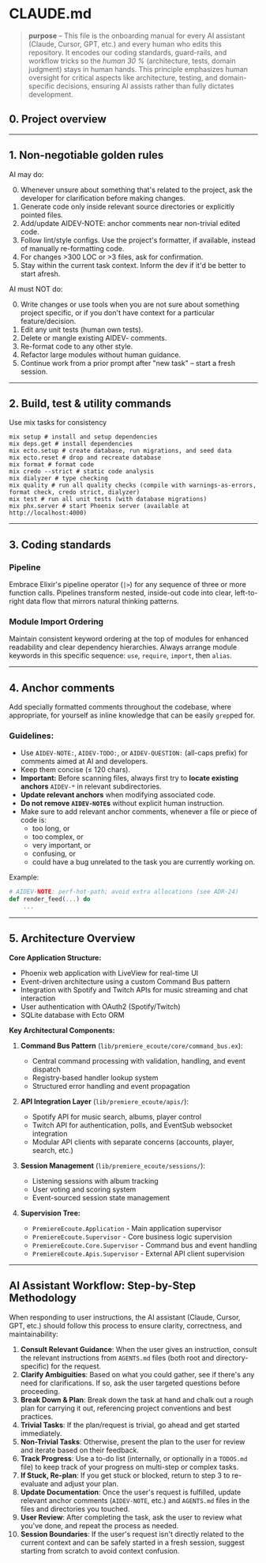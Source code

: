 # CLAUDE.md

> **purpose** – This file is the onboarding manual for every AI assistant (Claude, Cursor, GPT, etc.) and every human who edits this repository.
> It encodes our coding standards, guard-rails, and workflow tricks so the *human 30 %* (architecture, tests, domain judgment) stays in human hands.
> This principle emphasizes human oversight for critical aspects like architecture, testing, and domain-specific decisions, ensuring AI assists rather than fully dictates development.

## 0. Project overview

---

## 1. Non-negotiable golden rules

AI may do:

0. Whenever unsure about something that's related to the project, ask the developer for clarification before making changes.
1. Generate code only inside relevant source directories or explicitly pointed files.
2. Add/update AIDEV-NOTE: anchor comments near non-trivial edited code.
3. Follow lint/style configs. Use the project's formatter, if available, instead of manually re-formatting code.
4. For changes >300 LOC or >3 files, ask for confirmation.
5. Stay within the current task context. Inform the dev if it'd be better to start afresh.

AI must NOT do:

0. Write changes or use tools when you are not sure about something project specific, or if you don't have context for a particular feature/decision.
1. Edit any unit tests (human own tests).
2. Delete or mangle existing AIDEV- comments.
3. Re-format code to any other style.
4. Refactor large modules without human guidance.
5. Continue work from a prior prompt after "new task" – start a fresh session.

---

## 2. Build, test & utility commands

Use mix tasks for consistency

```
mix setup # install and setup dependencies
mix deps.get # install dependencies
mix ecto.setup # create database, run migrations, and seed data
mix ecto.reset # drop and recreate database
mix format # format code
mix credo --strict # static code analysis
mix dialyzer # type checking
mix quality # run all quality checks (compile with warnings-as-errors, format check, credo strict, dialyzer)
mix test # run all unit tests (with database migrations)
mix phx.server # start Phoenix server (available at http://localhost:4000)
```
---

## 3. Coding standards

### Pipeline

Embrace Elixir's pipeline operator (`|>`) for any sequence of three or more function calls. Pipelines transform nested, inside-out code into clear, left-to-right data flow that mirrors natural thinking patterns.

### Module Import Ordering

Maintain consistent keyword ordering at the top of modules for enhanced readability and clear dependency hierarchies. Always arrange module keywords in this specific sequence: `use`, `require`, `import`, then `alias`.

---

## 4. Anchor comments

Add specially formatted comments throughout the codebase, where appropriate, for yourself as inline knowledge that can be easily `grep`ped for.

### Guidelines:

- Use `AIDEV-NOTE:`, `AIDEV-TODO:`, or `AIDEV-QUESTION:` (all-caps prefix) for comments aimed at AI and developers.
- Keep them concise (≤ 120 chars).
- **Important:** Before scanning files, always first try to **locate existing anchors** `AIDEV-*` in relevant subdirectories.
- **Update relevant anchors** when modifying associated code.
- **Do not remove `AIDEV-NOTE`s** without explicit human instruction.
- Make sure to add relevant anchor comments, whenever a file or piece of code is:
  * too long, or
  * too complex, or
  * very important, or
  * confusing, or
  * could have a bug unrelated to the task you are currently working on.

Example:
```elixir
# AIDEV-NOTE: perf-hot-path; avoid extra allocations (see ADR-24)
def render_feed(...) do
    ...
```

---

## 5. Architecture Overview

**Core Application Structure:**
- Phoenix web application with LiveView for real-time UI
- Event-driven architecture using a custom Command Bus pattern
- Integration with Spotify and Twitch APIs for music streaming and chat interaction
- User authentication with OAuth2 (Spotify/Twitch)
- SQLite database with Ecto ORM

**Key Architectural Components:**

1. **Command Bus Pattern** (`lib/premiere_ecoute/core/command_bus.ex`):
   - Central command processing with validation, handling, and event dispatch
   - Registry-based handler lookup system
   - Structured error handling and event propagation

2. **API Integration Layer** (`lib/premiere_ecoute/apis/`):
   - Spotify API for music search, albums, player control
   - Twitch API for authentication, polls, and EventSub websocket integration
   - Modular API clients with separate concerns (accounts, player, search, etc.)

3. **Session Management** (`lib/premiere_ecoute/sessions/`):
   - Listening sessions with album tracking
   - User voting and scoring system
   - Event-sourced session state management

4. **Supervision Tree:**
   - `PremiereEcoute.Application` - Main application supervisor
   - `PremiereEcoute.Supervisor` - Core business logic supervision
   - `PremiereEcoute.Core.Supervisor` - Command bus and event handling
   - `PremiereEcoute.Apis.Supervisor` - External API client supervision

---

## AI Assistant Workflow: Step-by-Step Methodology

When responding to user instructions, the AI assistant (Claude, Cursor, GPT, etc.) should follow this process to ensure clarity, correctness, and maintainability:

1. **Consult Relevant Guidance**: When the user gives an instruction, consult the relevant instructions from `AGENTS.md` files (both root and directory-specific) for the request.
2. **Clarify Ambiguities**: Based on what you could gather, see if there's any need for clarifications. If so, ask the user targeted questions before proceeding.
3. **Break Down & Plan**: Break down the task at hand and chalk out a rough plan for carrying it out, referencing project conventions and best practices.
4. **Trivial Tasks**: If the plan/request is trivial, go ahead and get started immediately.
5. **Non-Trivial Tasks**: Otherwise, present the plan to the user for review and iterate based on their feedback.
6. **Track Progress**: Use a to-do list (internally, or optionally in a `TODOS.md` file) to keep track of your progress on multi-step or complex tasks.
7. **If Stuck, Re-plan**: If you get stuck or blocked, return to step 3 to re-evaluate and adjust your plan.
8. **Update Documentation**: Once the user's request is fulfilled, update relevant anchor comments (`AIDEV-NOTE`, etc.) and `AGENTS.md` files in the files and directories you touched.
9. **User Review**: After completing the task, ask the user to review what you've done, and repeat the process as needed.
10. **Session Boundaries**: If the user's request isn't directly related to the current context and can be safely started in a fresh session, suggest starting from scratch to avoid context confusion.